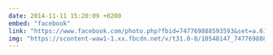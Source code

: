 ```yaml
---
date: 2014-11-11 15:20:09 +0200
embed: "facebook"
link: "https://www.facebook.com/photo.php?fbid=747769888593593&set=a.618345881535995.1073741827.100000817666251&type=3&theater"
img: "https://scontent-waw1-1.xx.fbcdn.net/v/t31.0-8/10548147_747769888593593_2272175113999862117_o.jpg?oh=3ec48560ae3d7347432bf51dd1416ea5&oe=5954CDA0"
---
```

